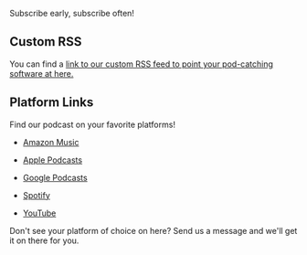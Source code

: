 Subscribe early, subscribe often!

## Custom RSS 

You can find a [link to our custom RSS feed to point your pod-catching software at here.](https://grogpod.zone/feed.xml)


## Platform Links
Find our podcast on your favorite platforms!

* [Amazon Music](https://music.amazon.com/podcasts/3122fa8f-6b40-458a-b280-4711665b7623/grogpod)
* [Apple Podcasts](https://podcasts.apple.com/us/podcast/grogpod/id1650474911)
* [Google Podcasts](https://podcasts.google.com/feed/aHR0cHM6Ly9ncm9ncG9kLnpvbmUvZmVlZC54bWw)
* [Spotify](https://open.spotify.com/show/655SEhPUWIC77oO3hILe0b)

* [YouTube](https://www.youtube.com/@grogpodcast)

Don't see your platform of choice on here? Send us a message and we'll get it on there for you.

